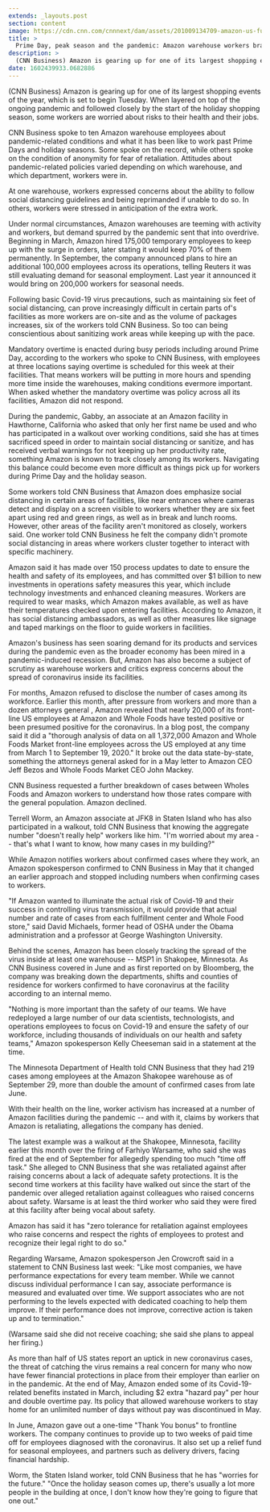 ```yaml
--- 
extends: _layouts.post 
section: content 
image: https://cdn.cnn.com/cnnnext/dam/assets/201009134709-amazon-us-fulfillment-center-file-super-tease.jpg 
title: > 
  Prime Day, peak season and the pandemic: Amazon warehouse workers brace for the months ahead 
description: > 
  (CNN Business) Amazon is gearing up for one of its largest shopping events of the year, which is set to begin Tuesday.CNN Business spoke to ten Amazon warehouse employees about pandemic-related conditions and what it has been like to work past Prime Days and holiday seasons.At one warehouse, workers expressed concerns about the ability to follow social distancing guidelines and being reprimanded if unable to do so.Its policy that allowed warehouse workers to stay home for an unlimited number of days without pay was discontinued in May.Worm, the Staten Island worker, told CNN Business that he has "worries for the future." 
date: 1602439933.0682886 
--- 
```

(CNN Business) Amazon is gearing up for one of its largest shopping events of the year, which is set to begin Tuesday. When layered on top of the ongoing pandemic and followed closely by the start of the holiday shopping season, some workers are worried about risks to their health and their jobs.

CNN Business spoke to ten Amazon warehouse employees about pandemic-related conditions and what it has been like to work past Prime Days and holiday seasons. Some spoke on the record, while others spoke on the condition of anonymity for fear of retaliation. Attitudes about pandemic-related policies varied depending on which warehouse, and which department, workers were in.

At one warehouse, workers expressed concerns about the ability to follow social distancing guidelines and being reprimanded if unable to do so. In others, workers were stressed in anticipation of the extra work.

Under normal circumstances, Amazon warehouses are teeming with activity and workers, but demand spurred by the pandemic sent that into overdrive. Beginning in March, Amazon hired 175,000 temporary employees to keep up with the surge in orders, later stating it would keep 70% of them permanently. In September, the company announced plans to hire an additional 100,000 employees across its operations, telling Reuters it was still evaluating demand for seasonal employment. Last year it announced it would bring on 200,000 workers for seasonal needs.

Following basic Covid-19 virus precautions, such as maintaining six feet of social distancing, can prove increasingly difficult in certain parts of's facilities as more workers are on-site and as the volume of packages increases, six of the workers told CNN Business. So too can being conscientious about sanitizing work areas while keeping up with the pace.

Mandatory overtime is enacted during busy periods including around Prime Day, according to the workers who spoke to CNN Business, with employees at three locations saying overtime is scheduled for this week at their facilities. That means workers will be putting in more hours and spending more time inside the warehouses, making conditions evermore important. When asked whether the mandatory overtime was policy across all its facilities, Amazon did not respond.

During the pandemic, Gabby, an associate at an Amazon facility in Hawthorne, California who asked that only her first name be used and who has participated in a walkout over working conditions, said she has at times sacrificed speed in order to maintain social distancing or sanitize, and has received verbal warnings for not keeping up her productivity rate, something Amazon is known to track closely among its workers. Navigating this balance could become even more difficult as things pick up for workers during Prime Day and the holiday season.

Some workers told CNN Business that Amazon does emphasize social distancing in certain areas of facilities, like near entrances where cameras detect and display on a screen visible to workers whether they are six feet apart using red and green rings, as well as in break and lunch rooms. However, other areas of the facility aren't monitored as closely, workers said. One worker told CNN Business he felt the company didn't promote social distancing in areas where workers cluster together to interact with specific machinery.

Amazon said it has made over 150 process updates to date to ensure the health and safety of its employees, and has committed over $1 billion to new investments in operations safety measures this year, which include technology investments and enhanced cleaning measures. Workers are required to wear masks, which Amazon makes available, as well as have their temperatures checked upon entering facilities. According to Amazon, it has social distancing ambassadors, as well as other measures like signage and taped markings on the floor to guide workers in facilities.

Amazon's business has seen soaring demand for its products and services during the pandemic even as the broader economy has been mired in a pandemic-induced recession. But, Amazon has also become a subject of scrutiny as warehouse workers and critics express concerns about the spread of coronavirus inside its facilities.

For months, Amazon refused to disclose the number of cases among its workforce. Earlier this month, after pressure from workers and more than a dozen attorneys general , Amazon revealed that nearly 20,000 of its front-line US employees at Amazon and Whole Foods have tested positive or been presumed positive for the coronavirus. In a blog post, the company said it did a "thorough analysis of data on all 1,372,000 Amazon and Whole Foods Market front-line employees across the US employed at any time from March 1 to September 19, 2020." It broke out the data state-by-state, something the attorneys general asked for in a May letter to Amazon CEO Jeff Bezos and Whole Foods Market CEO John Mackey.

CNN Business requested a further breakdown of cases between Wholes Foods and Amazon workers to understand how those rates compare with the general population. Amazon declined.

Terrell Worm, an Amazon associate at JFK8 in Staten Island who has also participated in a walkout, told CNN Business that knowing the aggregate number "doesn't really help" workers like him. "I'm worried about my area -- that's what I want to know, how many cases in my building?"

While Amazon notifies workers about confirmed cases where they work, an Amazon spokesperson confirmed to CNN Business in May that it changed an earlier approach and stopped including numbers when confirming cases to workers.

"If Amazon wanted to illuminate the actual risk of Covid-19 and their success in controlling virus transmission, it would provide that actual number and rate of cases from each fulfillment center and Whole Food store," said David Michaels, former head of OSHA under the Obama administration and a professor at George Washington University.

Behind the scenes, Amazon has been closely tracking the spread of the virus inside at least one warehouse -- MSP1 in Shakopee, Minnesota. As CNN Business covered in June and as first reported on by Bloomberg, the company was breaking down the departments, shifts and counties of residence for workers confirmed to have coronavirus at the facility according to an internal memo.

"Nothing is more important than the safety of our teams. We have redeployed a large number of our data scientists, technologists, and operations employees to focus on Covid-19 and ensure the safety of our workforce, including thousands of individuals on our health and safety teams," Amazon spokesperson Kelly Cheeseman said in a statement at the time.

The Minnesota Department of Health told CNN Business that they had 219 cases among employees at the Amazon Shakopee warehouse as of September 29, more than double the amount of confirmed cases from late June.

With their health on the line, worker activism has increased at a number of Amazon facilities during the pandemic -- and with it, claims by workers that Amazon is retaliating, allegations the company has denied.

The latest example was a walkout at the Shakopee, Minnesota, facility earlier this month over the firing of Farhiyo Warsame, who said she was fired at the end of September for allegedly spending too much "time off task." She alleged to CNN Business that she was retaliated against after raising concerns about a lack of adequate safety protections. It is the second time workers at this facility have walked out since the start of the pandemic over alleged retaliation against colleagues who raised concerns about safety. Warsame is at least the third worker who said they were fired at this facility after being vocal about safety.

Amazon has said it has "zero tolerance for retaliation against employees who raise concerns and respect the rights of employees to protest and recognize their legal right to do so."

Regarding Warsame, Amazon spokesperson Jen Crowcroft said in a statement to CNN Business last week: "Like most companies, we have performance expectations for every team member. While we cannot discuss individual performance I can say, associate performance is measured and evaluated over time. We support associates who are not performing to the levels expected with dedicated coaching to help them improve. If their performance does not improve, corrective action is taken up and to termination."

(Warsame said she did not receive coaching; she said she plans to appeal her firing.)

As more than half of US states report an uptick in new coronavirus cases, the threat of catching the virus remains a real concern for many who now have fewer financial protections in place from their employer than earlier on in the pandemic. At the end of May, Amazon ended some of its Covid-19-related benefits instated in March, including $2 extra "hazard pay" per hour and double overtime pay. Its policy that allowed warehouse workers to stay home for an unlimited number of days without pay was discontinued in May.

In June, Amazon gave out a one-time "Thank You bonus" to frontline workers. The company continues to provide up to two weeks of paid time off for employees diagnosed with the coronavirus. It also set up a relief fund for seasonal employees, and partners such as delivery drivers, facing financial hardship.

Worm, the Staten Island worker, told CNN Business that he has "worries for the future." "Once the holiday season comes up, there's usually a lot more people in the building at once, I don't know how they're going to figure that one out."